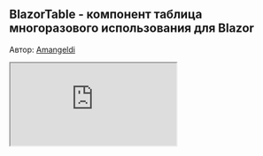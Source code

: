 ## BlazorTable - компонент таблица многоразового использования для Blazor
Автор:  [Amangeldi](https://github.com/Amangeldi)

<div class="iframe-container" style="min-height: 430px;">
  <iframe class="responsive-iframe" src="https://blazor.ru/blazortable"></iframe>
</div>